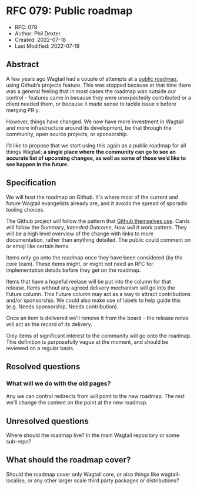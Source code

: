 # RFC 079: Public roadmap

* RFC: 079
* Author: Phil Dexter
* Created: 2022-07-18
* Last Modified: 2022-07-18

## Abstract
A few years ago Wagtail had a couple of attempts at a [public roadmap](https://github.com/wagtail/wagtail/projects?query=is%3Aclosed), using Github’s projects feature. This was stopped because at that time there was a general feeling that in most cases the roadmap was outside our control - features came in because they were unexpectedly contributed or a client needed them, or because it made sense to tackle issue x before merging PR y.

However, things have changed. We now have more investment in Wagtail and more infrastructure around its development, be that through the community, open source projects, or sponsorship.

I’d like to propose that we start using this again as a public roadmap for all things Wagtail; **a single place where the community can go to see an accurate list of upcoming changes, as well as some of those we’d like to see happen in the future.**

## Specification
We will host the roadmap on Github. It's where most of the current and future Wagtail evangelists already are, and it avoids the spread of sporadic tooling choices.

The Github project will follow the pattern that [Github themselves use](https://github.com/orgs/github/projects/4247/views/1). Cards will follow the Summary, _Intended Outcome_, _How will it work_ pattern. They will be a high level overview of the change with links to more documentation, rather than anything detailed. The public could comment on or emoji like certain items.

Items only go onto the roadmap once they have been considered (by the core team). These items might, or might not need an RFC for implementation details before they get on the roadmap.

Items that have a hopeful reelase will be put into the column for that release. Items without any agreed delivery mechanism will go into the Future column. This Future column may act as a way to attract contributions and/or sponsorship. We could also make use of labels to help guide this (e.g. Needs sponsorship, Needs contribution).

Once an item is delivered we’ll remove it from the board - the release notes will act as the record of its delivery.

Only items of significant interest to the community will go onto the roadmap. This definition is purposefully vague at the moment, and should be reviewed on a regular basis.

## Resolved questions
### What will we do with the old pages?
Any we can control redirects from will point to the new roadmap. The rest we'll change the content on the point at the new roadmap.

## Unresolved questions
Where should the roadmap live? In the main Wagtail repository or some sub-repo?

## What should the roadmap cover?
Should the roadmap cover only Wagtail core, or also things like wagtail-localise, or any other larger scale third party packages or distributions?

